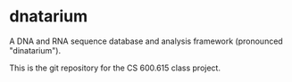 dnatarium
=========

A DNA and RNA sequence database and analysis framework (pronounced "dinatarium").

This is the git repository for the CS 600.615 class project.
